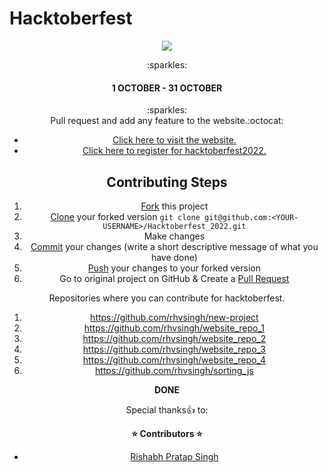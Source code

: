 # Hacktoberfest
<p align="center">
    <a href="https://hacktoberfest.digitalocean.com/" target="_blank">
        <img src="https://github.com/iam-Rps/hacktoberfest/blob/main/opengraph.da6e44c0.png">
    </a>
</p>
<center>:sparkles:<h4>1 OCTOBER - 31 OCTOBER</h4>:sparkles:<center>
Pull request and add any feature to the website.:octocat:
    
* [Click here to visit the website.](https://hacktoberfest.com/)
* [Click here to register for hacktoberfest2022.](https://hacktoberfest.com/auth/)
    
## Contributing Steps

1. [Fork](https://help.github.com/articles/fork-a-repo/) this project
2. [Clone](https://help.github.com/articles/fork-a-repo/#step-2-create-a-local-clone-of-your-fork) your forked version `git clone git@github.com:<YOUR-USERNAME>/Hacktoberfest_2022.git`
3. Make changes 
4. [Commit](https://help.github.com/articles/adding-a-file-to-a-repository-using-the-command-line/) your changes (write a short descriptive message of what you have done)
5. [Push](https://help.github.com/articles/pushing-to-a-remote/) your changes to your forked version
6. Go to original project on GitHub & Create a [Pull Request](https://help.github.com/articles/about-pull-requests/)

Repositories where you can contribute for hacktoberfest.


1. https://github.com/rhvsingh/new-project
2. https://github.com/rhvsingh/website_repo_1 
3. https://github.com/rhvsingh/website_repo_2
4. https://github.com/rhvsingh/website_repo_3
5. https://github.com/rhvsingh/website_repo_4
6. https://github.com/rhvsingh/sorting_js

  **DONE**

Special thanks:+1: to:

<strong> ⭐️ Contributors ⭐️ </strong>

* [Rishabh Pratap Singh](https://github.com/iam-Rps)

<br />


